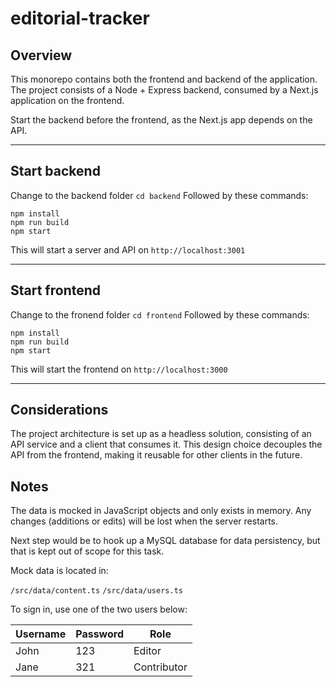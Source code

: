 # editorial-tracker

## **Overview**

This monorepo contains both the frontend and backend of the application. The project consists of a Node + Express backend, consumed by a Next.js application on the frontend.

Start the backend before the frontend, as the Next.js app depends on the API.

---

## **Start backend**

Change to the backend folder `cd backend`
Followed by these commands:

```
npm install
npm run build
npm start
```

This will start a server and API on `http://localhost:3001`

---

## **Start frontend**

Change to the fronend folder `cd frontend`
Followed by these commands:

```
npm install
npm run build
npm start
```

This will start the frontend on `http://localhost:3000`

---

## **Considerations**

The project architecture is set up as a headless solution, consisting of an API service and a client that consumes it. This design choice decouples the API from the frontend, making it reusable for other clients in the future.

## **Notes**

The data is mocked in JavaScript objects and only exists in memory. Any changes (additions or edits) will be lost when the server restarts.

Next step would be to hook up a MySQL database for data persistency, but that is kept out of scope for this task.

Mock data is located in:

`/src/data/content.ts`
`/src/data/users.ts`

To sign in, use one of the two users below:

| Username | Password | Role        |
| -------- | -------- | ----------- |
| John     | 123      | Editor      |
| Jane     | 321      | Contributor |
